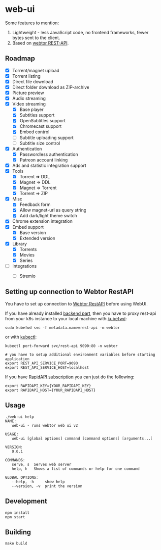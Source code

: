 # web-ui

Some features to mention:

1. Lightweight - less JavaScript code, no frontend frameworks, fewer bytes sent to the client.
2. Based on [webtor REST-API](https://github.com/webtor-io/rest-api).

## Roadmap

- [x] Torrent/magnet upload
- [x] Torrent listing
- [x] Direct file download
- [x] Direct folder download as ZIP-archive
- [x] Picture preview
- [x] Audio streaming
- [x] Video streaming
  - [x] Base player
  - [x] Subtitles support
  - [x] OpenSubtitles support
  - [x] Chromecast support
  - [x] Embed control
  - [ ] Subtitle uploading support
  - [ ] Subtitle size control
- [x] Authentication
  - [x] Passwordless authentication
  - [x] Patreon account linking
- [x] Ads and statistic integration support
- [x] Tools
  - [x] Torrent => DDL
  - [x] Magnet => DDL
  - [x] Magnet => Torrent
  - [x] Torrent => ZIP
- [x] Misc
  - [x] Feedback form
  - [x] Allow magnet-url as query string
  - [x] Add dark/light theme switch
- [x] Chrome extension integration
- [x] Embed support
  - [x] Base version
  - [x] Extended version
- [x] Library
  - [x] Torrents
  - [x] Movies
  - [x] Series
- [ ] Integrations 
  - [ ] Stremio


## Setting up connection to Webtor RestAPI

You have to set up connection to [Webtor RestAPI](https://github.com/webtor-io/rest-api) before using WebUI.

If you have already installed [backend part](https://github.com/webtor-io/helm-charts),
then you have to proxy rest-api from your k8s instance to your local machine with [kubefwd](https://github.com/txn2/kubefwd):
```
sudo kubefwd svc -f metadata.name=rest-api -n webtor
```
or with [kubectl](https://kubernetes.io/docs/tasks/tools/#kubectl):
```shell
kubectl port-forward svc/rest-api 9090:80 -n webtor

# you have to setup additional environment variables before starting application
export REST_API_SERVICE_PORT=9090
export REST_API_SERVICE_HOST=localhost
```

If you have [RapidAPI subscription](https://rapidapi.com/paveltatarsky-Dx4aX7s_XBt/api/webtor/)
you can just do the following:

```shell
export RAPIDAPI_KEY={YOUR_RAPIDAPI_KEY}
export RAPIDAPI_HOST={YOUR_RAPIDAPI_HOST}
```

## Usage

```shell
./web-ui help
NAME:
   web-ui - runs webtor web ui v2

USAGE:
   web-ui [global options] command [command options] [arguments...]

VERSION:
   0.0.1

COMMANDS:
   serve, s  Serves web server
   help, h   Shows a list of commands or help for one command

GLOBAL OPTIONS:
   --help, -h     show help
   --version, -v  print the version
```

## Development

```
npm install
npm start
```

## Building

```shell
make build
```